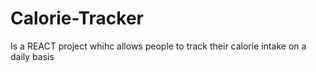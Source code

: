 # Calorie-Tracker
Is a REACT project whihc allows people to track their calorie intake on a daily basis
